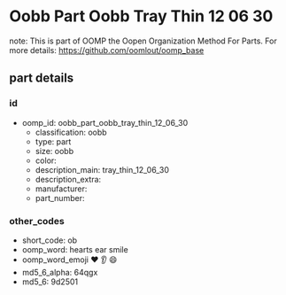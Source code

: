 # Oobb Part Oobb Tray Thin 12 06 30  

note: This is part of OOMP the Oopen Organization Method For Parts. For more details: https://github.com/oomlout/oomp_base

##  part details





### id
* oomp_id: oobb_part_oobb_tray_thin_12_06_30
  * classification: oobb
  * type: part
  * size: oobb
  * color: 
  * description_main: tray_thin_12_06_30
  * description_extra: 
  * manufacturer: 
  * part_number: 

### other_codes
* short_code: ob
* oomp_word: hearts ear smile
* oomp_word_emoji :hearts: :ear: :smile:
* md5_6_alpha: 64qgx
* md5_6: 9d2501